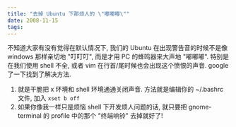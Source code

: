 ```yaml
---
title: "去掉 Ubuntu 下那烦人的 \"嘟嘟嘟\""
date: 2008-11-15
tags:
---
```


不知道大家有没有觉得在默认情况下, 我们的 Ubuntu 在出现警告音的时候不是像 windows 那样亲切地 "叮叮叮", 而是才用 PC 的蜂鸣器来大声地 "嘟嘟嘟". 特别是在我们使用 shell 不全, 或者 vim 在行首/尾时候也会出现这个愤恨的声音. google 了一下找到了解决方法.
1. 就是干脆把 x 环境和 shell 环境通通关闭声音.
方法就是编辑你的 ~/.bashrc 文件, 加入
<code>xset b off</code>
2. 如果你像我一样只是烦恼 shell 下开发烦人问题的话, 就只要把 gnome-terminal 的 profile 中的那个 "终端响铃" 去掉就好了!
